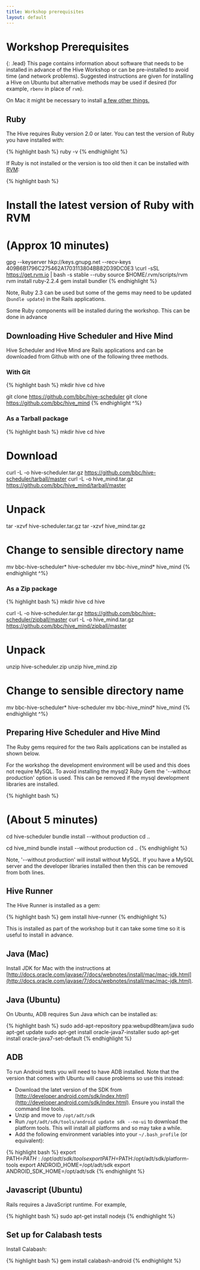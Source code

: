 ```yaml
---
title: Workshop prerequisites
layout: default
---
```


# Workshop Prerequisites

{: .lead}
This page contains information about software that needs to be installed in
advance of the Hive Workshop or can be pre-installed to avoid time (and network
problems). Suggested instructions are given for installing a Hive on Ubuntu but
alternative methods may be used if desired (for example, `rbenv` in place of
`rvm`).

On Mac it might be necessary to install 
<a href="/hive-ci/workshop/mac-preinstall.html">a few other things.</a>

## Ruby

The Hive requires Ruby version 2.0 or later. You can test the version of Ruby
you have installed with:

{% highlight bash %}
ruby -v
{% endhighlight %}

If Ruby is not installed or the version is too old then it can be installed
with [RVM](https://rvm.io/rvm/install):

{% highlight bash %}
# Install the latest version of Ruby with RVM
# (Approx 10 minutes)
gpg --keyserver hkp://keys.gnupg.net --recv-keys 409B6B1796C275462A1703113804BB82D39DC0E3
\curl -sSL https://get.rvm.io | bash -s stable --ruby
source $HOME/.rvm/scripts/rvm
rvm install ruby-2.2.4
gem install bundler
{% endhighlight %}

Note, Ruby 2.3 can be used but some of the gems may need to be updated
(`bundle update`)
in the Rails applications.

Some Ruby components will be installed during the workshop. This can be done in
advance

## Downloading Hive Scheduler and Hive Mind

Hive Scheduler and Hive Mind are Rails applications and can be
downloaded from Github with one of the following three methods.

### With Git

{% highlight bash %}
mkdir hive
cd hive

git clone https://github.com/bbc/hive-scheduler
git clone https://github.com/bbc/hive_mind
{% endhighlight ^%}

### As a Tarball package

{% highlight bash %}
mkdir hive
cd hive

# Download
curl -L -o hive-scheduler.tar.gz https://github.com/bbc/hive-scheduler/tarball/master
curl -L -o hive_mind.tar.gz https://github.com/bbc/hive_mind/tarball/master

# Unpack
tar -xzvf hive-scheduler.tar.gz
tar -xzvf hive_mind.tar.gz

# Change to sensible directory name
mv bbc-hive-scheduler* hive-scheduler
mv bbc-hive_mind* hive_mind
{% endhighlight ^%}

### As a Zip package

{% highlight bash %}
mkdir hive
cd hive

curl -L -o hive-scheduler.tar.gz https://github.com/bbc/hive-scheduler/zipball/master
curl -L -o hive_mind.tar.gz https://github.com/bbc/hive_mind/zipball/master

# Unpack
unzip hive-scheduler.zip
unzip hive_mind.zip

# Change to sensible directory name
mv bbc-hive-scheduler* hive-scheduler
mv bbc-hive_mind* hive_mind
{% endhighlight ^%}

## Preparing Hive Scheduler and Hive Mind

The Ruby gems required for the two Rails applications can be installed as shown
below.

For the workshop the development environment will be used and this does not
require MySQL. To avoid installing the mysql2 Ruby Gem the
'--without production' option is used. This can be removed if the mysql
development libraries are installed.

{% highlight bash %}
# (About 5 minutes)
cd hive-scheduler
bundle install --without production
cd ..

cd hive_mind
bundle install --without production
cd ..
{% endhighlight %}

Note, '--without production' will install without MySQL. If you
have a MySQL server and the developer libraries installed then then this can be
removed from both lines.

## Hive Runner

The Hive Runner is installed as a gem:

{% highlight bash %}
gem install hive-runner
{% endhighlight %}

This is installed as part of the workshop but it can take some time so it is
useful to install in advance.

## Java (Mac)

Install JDK for Mac with the instructions at
[http://docs.oracle.com/javase/7/docs/webnotes/install/mac/mac-jdk.html](http://docs.oracle.com/javase/7/docs/webnotes/install/mac/mac-jdk.html).

## Java (Ubuntu)

On Ubuntu, ADB requires Sun Java which can be installed as:

{% highlight bash %}
sudo add-apt-repository ppa:webupd8team/java
sudo apt-get update
sudo apt-get install oracle-java7-installer
sudo apt-get install oracle-java7-set-default
{% endhighlight %}

## ADB

To run Android tests you will need to have ADB installed. Note that the version
that comes with Ubuntu will cause problems so use this instead:

* Download the latet version of the SDK from [http://developer.android.com/sdk/index.html](http://developer.android.com/sdk/index.html). Ensure you install the
  command line tools.
* Unzip and move to `/opt/adt/sdk`
* Run `/opt/adt/sdk/tools/android update sdk --no-ui` to download the platform
  tools. This will install all platforms and so may take a while.
* Add the following environment variables into your `~/.bash_profile` (or
  equivalent):

{% highlight bash %}
export PATH=$PATH:/opt/adt/sdk/tools
export PATH=$PATH:/opt/adt/sdk/platform-tools
export ANDROID_HOME=/opt/adt/sdk
export ANDROID_SDK_HOME=/opt/adt/sdk
{% endhighlight %}

## Javascript (Ubuntu)

Rails requires a JavaScript runtime. For example,

{% highlight bash %}
sudo apt-get install nodejs
{% endhighlight %}

## Set up for Calabash tests

Install Calabash:

{% highlight bash %}
gem install calabash-android
{% endhighlight %}
